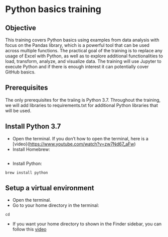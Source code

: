 # Python basics training

## Objective
This training covers Python basics using examples from data analysis with focus on the Pandas library, which is a powerful tool that can be used across multiple functions. The practical goal of the training is to replace any usage of Excel with Python, as well as to explore additional functionalities to load, transform, analyze, and visualize data. The training will use Jupyter to execute Python and if there is enough interest it can potentially cover GitHub basics.

## Prerequisites
The only prerequisites for the traiing is Python 3.7. Throughout the training, we will add libraries to requirements.txt for additional Python libraries that will be used. 

## Install Python 3.7
* Open the terminal. If you don’t how to open the terminal, here is a [video}(https://www.youtube.com/watch?v=zw7Nd67_aFw)
* Install Homebrew:
``` /usr/bin/ruby -e "$(curl -fsSL https://raw.githubusercontent.com/Homebrew/install/master/install)"
```
* Install Python: 
```
brew install python
```

## Setup a virtual environment
* Open the terminal. 
* Go to your home directory in the terminal: 
```
cd
```
* If you want your home directory to shown in the Finder sidebar, you can follow this [video](https://www.youtube.com/watch?v=-A69alGX1Sk)
